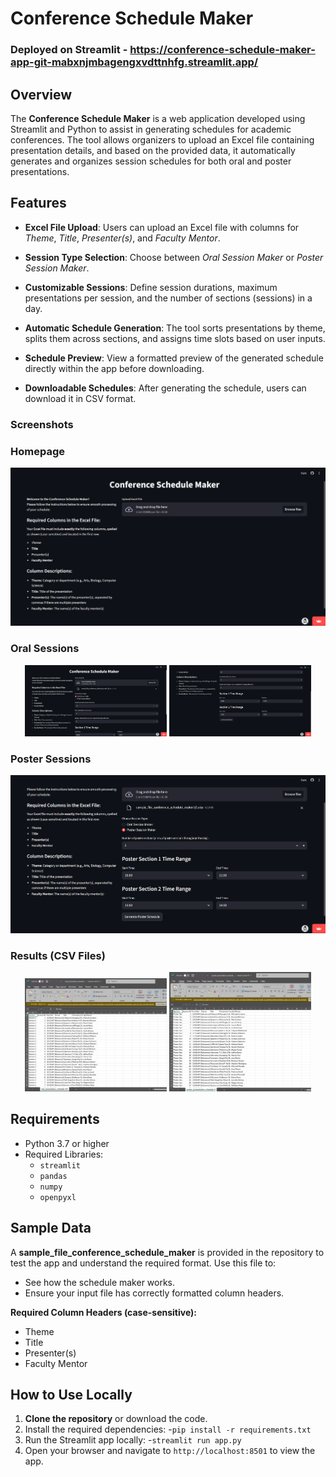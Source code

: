 # Conference Schedule Maker

### Deployed on Streamlit - https://conference-schedule-maker-app-git-mabxnjmbagengxvdttnhfg.streamlit.app/ 

## Overview
The **Conference Schedule Maker** is a web application developed using Streamlit and Python to assist in generating schedules for academic conferences. The tool allows organizers to upload an Excel file containing presentation details, and based on the provided data, it automatically generates and organizes session schedules for both oral and poster presentations.

## Features
- **Excel File Upload**: Users can upload an Excel file with columns for *Theme*, *Title*, *Presenter(s)*, and *Faculty Mentor*.
  
- **Session Type Selection**: Choose between *Oral Session Maker* or *Poster Session Maker*.
  
- **Customizable Sessions**: Define session durations, maximum presentations per session, and the number of sections (sessions) in a day.
  
- **Automatic Schedule Generation**: The tool sorts presentations by theme, splits them across sections, and assigns time slots based on user inputs.
  
- **Schedule Preview**: View a formatted preview of the generated schedule directly within the app before downloading.
  
- **Downloadable Schedules**: After generating the schedule, users can download it in CSV format.

### Screenshots

### Homepage
![Homepage](screenshots/Homepage.png)

### Oral Sessions
<p align="center">
  <img src="screenshots/Oral%20Session%201.png" width="45%" />
  <img src="screenshots/Oral%20Session%202.png" width="45%" />
</p>

### Poster Sessions
![Poster Sessions](screenshots/Poster%20Sessions.png)

### Results (CSV Files)
<p align="center">
  <img src="screenshots/Oral%20Session%20CSV.png" width="45%" />
  <img src="screenshots/Poster%20Sessions%20CSV.png" width="45%" />
</p>


## Requirements
- Python 3.7 or higher
- Required Libraries:
  - `streamlit`
  - `pandas`
  - `numpy`
  - `openpyxl`
    
## Sample Data
A **sample_file_conference_schedule_maker** is provided in the repository to test the app and understand the required format. 
Use this file to:
- See how the schedule maker works.
- Ensure your input file has correctly formatted column headers.

**Required Column Headers (case-sensitive):**
- Theme
- Title
- Presenter(s)
- Faculty Mentor
  
## How to Use Locally
1. **Clone the repository** or download the code.
2. Install the required dependencies:
   -`pip install -r requirements.txt`
3. Run the Streamlit app locally:
   -`streamlit run app.py`
4. Open your browser and navigate to `http://localhost:8501` to view the app.
